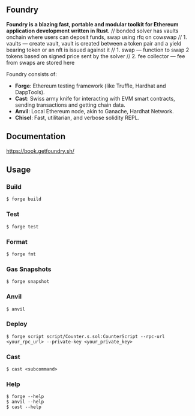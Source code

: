 ## Foundry

**Foundry is a blazing fast, portable and modular toolkit for Ethereum application development written in Rust.**
// bonded solver has vaults onchain where users can deposit funds, swap using rfq on cowswap
//  1. vaults — create vault, vault is created between a token pair and a yield bearing token or an nft is issued against it
//  1. swap — function to swap 2 tokens based on signed price sent by the solver
//  2. fee collector — fee from swaps are stored here

Foundry consists of:

-   **Forge**: Ethereum testing framework (like Truffle, Hardhat and DappTools).
-   **Cast**: Swiss army knife for interacting with EVM smart contracts, sending transactions and getting chain data.
-   **Anvil**: Local Ethereum node, akin to Ganache, Hardhat Network.
-   **Chisel**: Fast, utilitarian, and verbose solidity REPL.

## Documentation

https://book.getfoundry.sh/

## Usage

### Build

```shell
$ forge build
```

### Test

```shell
$ forge test
```

### Format

```shell
$ forge fmt
```

### Gas Snapshots

```shell
$ forge snapshot
```

### Anvil

```shell
$ anvil
```

### Deploy

```shell
$ forge script script/Counter.s.sol:CounterScript --rpc-url <your_rpc_url> --private-key <your_private_key>
```

### Cast

```shell
$ cast <subcommand>
```

### Help

```shell
$ forge --help
$ anvil --help
$ cast --help
```
